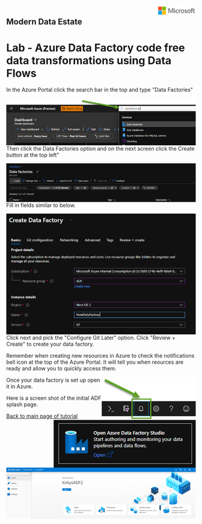 <img style="float: right;" src="../../graphics/solutions-microsoft-logo-small.png">

## Modern Data Estate
# Lab - Azure Data Factory code free data transformations using Data Flows

In the Azure Portal click the search bar in the top and type "Data Factories"

<img style="float: right;" src="../../graphics/MDL_Create_ADF1.png">

Then click the Data Factories option and on the next screen click the Create button at the top left"

<img style="float: right;" src="../../graphics/MDL_Create_ADF2.png">

Fill in fields similar to below.

<img style="float: right;" src="../../graphics/MDL_Create_ADF3.png">

Click next and pick the "Configure Git Later" option.  Click "Review + Create" to create your data factory.

Remember when creating new resources in Azure to check the notifications bell icon at the top of the Azure Portal. It will tell you when reources are ready and allow you to quickly access them. 

<img style="float: right;" src="../../graphics/notificationbell.png">

Once your data factory is set up open it in Azure. 

<img style="float: right;" src="../../graphics/MDL_OpenADF.png">

Here is a screen shot of the initial ADF splash page. 

<img style="float: right;" src="../../graphics/adfsplash.png">

[Back to main page of tutorial](https://github.com/krepko7/Modern-Data-Estate)